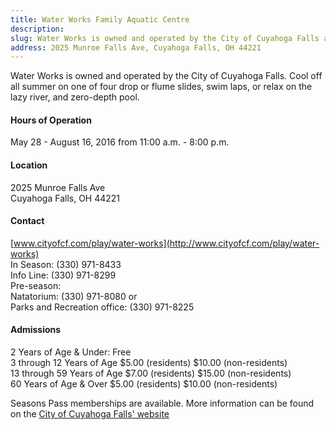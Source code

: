 ```yaml
---
title: Water Works Family Aquatic Centre 
description: 
slug: Water Works is owned and operated by the City of Cuyahoga Falls and features watre slides, splash pad, lap swim pool, lazy river and zero-depth pool.  
address: 2025 Munroe Falls Ave, Cuyahoga Falls, OH 44221
---
```


Water Works is owned and operated by the City of Cuyahoga Falls.  Cool off all summer on one of four drop or flume slides, swim laps, or relax on the lazy river, and zero-depth pool.  

#### Hours of Operation
May 28 - August 16, 2016 from 11:00 a.m. - 8:00 p.m.

#### Location 
2025 Munroe Falls Ave  
Cuyahoga Falls, OH 44221

#### Contact 
[www.cityofcf.com/play/water-works](http://www.cityofcf.com/play/water-works)  
In Season: (330) 971-8433  
Info Line: (330) 971-8299  
Pre-season:  
Natatorium: (330) 971-8080 or  
Parks and Recreation office: (330) 971-8225  

#### Admissions
2 Years of Age & Under: Free  	
3 through 12 Years of Age	$5.00	(residents) $10.00 (non-residents)  
13 through 59 Years of Age	$7.00	(residents) $15.00 (non-residents)  
60 Years of Age & Over	$5.00	(residents) $10.00 (non-residents)  

Seasons Pass memberships are available.  More information can be found on the [City of Cuyahoga Falls' website](http://www.cityofcf.com/play/water-works/rates)
